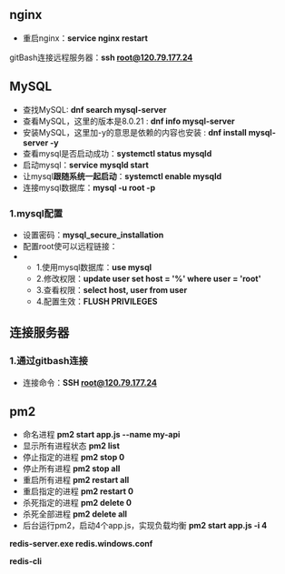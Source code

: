 ## nginx

* 重启nginx：**service nginx restart**



gitBash连接远程服务器：**ssh root@120.79.177.24**

## MySQL

* 查找MySQL: **dnf search mysql-server** 
* 查看MySQL，这⾥的版本是8.0.21 : **dnf info mysql-server** 
* 安装MySQL，这⾥加-y的意思是依赖的内容也安装 : **dnf install mysql-server -y**
* 查看mysql是否启动成功：**systemctl status mysqld**
* 启动mysql：**service mysqld start**
* 让mysql**跟随系统一起启动**：**systemctl enable mysqld**
* 连接mysql数据库：**mysql -u root -p**

### 1.mysql配置

* 设置密码：**mysql_secure_installation**
* 配置root使可以远程链接：
* * 1.使用mysql数据库：**use mysql**
  * 2.修改权限：**update user set host = '%' where user = 'root'**
  * 3.查看权限：**select host, user from user**
  * 4.配置生效：**FLUSH PRIVILEGES**





## 连接服务器

### 1.通过gitbash连接

* 连接命令：**SSH root@120.79.177.24**



## pm2

*  命名进程 **pm2 start app.js --name my-api** 
* 显示所有进程状态 **pm2 list**  
* 停⽌指定的进程 **pm2 stop 0**  
* 停⽌所有进程 **pm2 stop all**  
* 重启所有进程 **pm2 restart all**  
* 重启指定的进程 **pm2 restart 0**  
* 杀死指定的进程 **pm2 delete 0**  
* 杀死全部进程 **pm2 delete all**  
* 后台运⾏pm2，启动4个app.js，实现负载均衡 **pm2 start app.js -i 4**



**redis-server.exe redis.windows.conf**

**redis-cli**